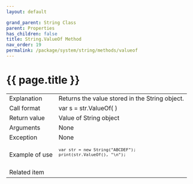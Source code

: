 ```yaml
---
layout: default 

grand_parent: String Class
parent: Properties
has_children: false
title: String.ValueOf Method
nav_order: 19
permalink: /package/system/string/methods/valueof
---
```

# {{ page.title }}

<table>
  <tr>
    <td>Explanation</td>
    <td colspan="2">Returns the value stored in the String object.</td>
  </tr>
  <tr>
    <td>Call format</td>
    <td colspan="2">var s = str.ValueOf( )</td>
  </tr>
  <tr>
    <td>Return value</td>
    <td colspan="2">Value of String object</td>
  </tr>  
  <tr>
    <td>Arguments</td>
    <td colspan="2">None</td>
  </tr>
  <tr>
    <td>Exception</td>
    <td colspan="2">None</td>
  </tr>
  <tr>
    <td>Example of use</td>
    <td colspan="2"><code><pre>
var str = new String("ABCDEF");
print(str.ValueOf(), "\n");
    </pre></code></td>
  </tr>
  <tr>
    <td>Related item</td>
    <td colspan="2"></td>
  </tr>
</table>